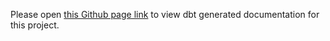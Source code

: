 Please open [this Github page link](https://sourabhkhot.github.io/dbt_ELT_Airbnb) to view dbt generated documentation for this project.
